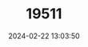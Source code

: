 ---
title: "19511"
category: "Rhinocypha ogasawarensis"
draft: false
date: 2024-02-22 13:03:50
languages:
  Japanese: ["Hanadaka-tombo"]
---